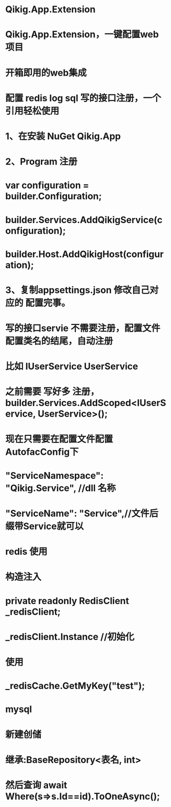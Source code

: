 # Qikig.App.Extension
# Qikig.App.Extension，一键配置web项目
# 开箱即用的web集成

# 配置 redis log sql 写的接口注册，一个引用轻松使用
# 1、在安装 NuGet Qikig.App
# 2、Program 注册
# var configuration = builder.Configuration;
# builder.Services.AddQikigService(configuration);
# builder.Host.AddQikigHost(configuration);
# 3、复制appsettings.json 修改自己对应的 配置完事。
# 写的接口servie 不需要注册，配置文件配置类名的结尾，自动注册
# 比如 IUserService UserService
# 之前需要 写好多 注册，builder.Services.AddScoped<IUserService, UserService>();
# 现在只需要在配置文件配置 AutofacConfig下
# "ServiceNamespace": "Qikig.Service", //dll 名称
# "ServiceName": "Service",//文件后缀带Service就可以
# redis 使用
# 构造注入
# private readonly RedisClient _redisClient;
# _redisClient.Instance //初始化
# 使用
# _redisCache.GetMyKey("test");
# mysql
# 新建创储
# 继承:BaseRepository<表名, int>
# 然后查询 await Where(s=>s.Id==id).ToOneAsync();
